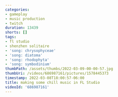 ```yaml
---
categories:
- gameplay
- music production
- twitch
duration: 13439
shorts: []
tags:
- fl studio
- shenzhen solitaire
- 'song: chrysophyceae'
- 'song: diatoma'
- 'song: rhodophyta'
- 'song: symbodinium'
thumbPath: /assets/thumbs/2022-03-09-00-00-57.jpg
thumbUri: /videos/686987161/pictures/1578445373
timestamp: 2022-03-08T18:00:57-06:00
title: making some chill music in FL Studio
videoId: '686987161'
---
```

